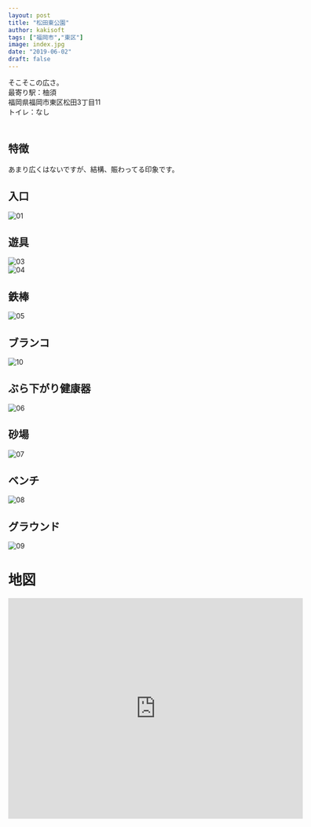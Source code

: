 ```yaml
---
layout: post
title: "松田東公園"
author: kakisoft
tags: ["福岡市","東区"]
image: index.jpg
date: "2019-06-02"
draft: false
---
```


そこそこの広さ。    
最寄り駅：柚須  
福岡県福岡市東区松田3丁目11  
トイレ：なし  
　  
## 特徴
あまり広くはないですが、結構、賑わってる印象です。

## 入口
![01](./01.jpg)

## 遊具
![03](./03.jpg)  
![04](./04.jpg)

## 鉄棒
![05](./05.jpg)

## ブランコ
![10](./10.jpg)

## ぶら下がり健康器
![06](./06.jpg)

## 砂場
![07](./07.jpg)

## ベンチ
![08](./08.jpg)

## グラウンド
![09](./09.jpg)


# 地図
<iframe src="https://www.google.com/maps/embed?pb=!1m18!1m12!1m3!1d1613.9682924162337!2d130.44559193944016!3d33.61769819776702!2m3!1f0!2f0!3f0!3m2!1i1024!2i768!4f13.1!3m3!1m2!1s0x35418fb8b435f1b9%3A0x9765e360b706ebde!2z5p2-55Sw5p2x5YWs5ZyS!5e0!3m2!1sja!2sjp!4v1558027742820!5m2!1sja!2sjp" width="600" height="450" frameborder="0" style="border:0" allowfullscreen></iframe>